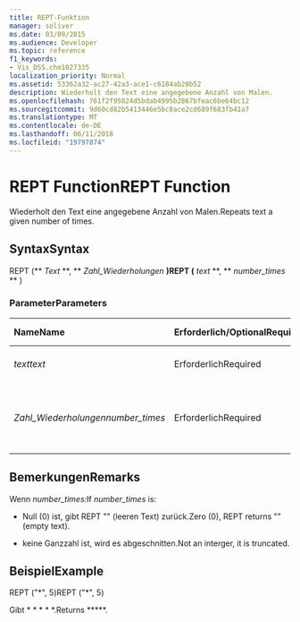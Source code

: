 ```yaml
---
title: REPT-Funktion
manager: soliver
ms.date: 03/09/2015
ms.audience: Developer
ms.topic: reference
f1_keywords:
- Vis_DSS.chm1027335
localization_priority: Normal
ms.assetid: 53362a32-ac27-42a3-ace1-c6184ab20b52
description: Wiederholt den Text eine angegebene Anzahl von Malen.
ms.openlocfilehash: 761f2f95824d5bdab4995b2867bfeac6be64bc12
ms.sourcegitcommit: 9d60cd82b5413446e5bc8ace2cd689f683fb41a7
ms.translationtype: MT
ms.contentlocale: de-DE
ms.lasthandoff: 06/11/2018
ms.locfileid: "19797874"
---
```

# <a name="rept-function"></a><span data-ttu-id="4f9f3-103">REPT Function</span><span class="sxs-lookup"><span data-stu-id="4f9f3-103">REPT Function</span></span>

<span data-ttu-id="4f9f3-104">Wiederholt den Text eine angegebene Anzahl von Malen.</span><span class="sxs-lookup"><span data-stu-id="4f9f3-104">Repeats text a given number of times.</span></span> 
  
## <a name="syntax"></a><span data-ttu-id="4f9f3-105">Syntax</span><span class="sxs-lookup"><span data-stu-id="4f9f3-105">Syntax</span></span>

<span data-ttu-id="4f9f3-106">REPT (** *Text* **, ** *Zahl_Wiederholungen* **)</span><span class="sxs-lookup"><span data-stu-id="4f9f3-106">REPT (** *text* **, ** *number_times* ** )</span></span> 
  
### <a name="parameters"></a><span data-ttu-id="4f9f3-107">Parameter</span><span class="sxs-lookup"><span data-stu-id="4f9f3-107">Parameters</span></span>

|<span data-ttu-id="4f9f3-108">**Name**</span><span class="sxs-lookup"><span data-stu-id="4f9f3-108">**Name**</span></span>|<span data-ttu-id="4f9f3-109">**Erforderlich/Optional**</span><span class="sxs-lookup"><span data-stu-id="4f9f3-109">**Required/Optional**</span></span>|<span data-ttu-id="4f9f3-110">**Datentyp**</span><span class="sxs-lookup"><span data-stu-id="4f9f3-110">**Data Type**</span></span>|<span data-ttu-id="4f9f3-111">**Beschreibung**</span><span class="sxs-lookup"><span data-stu-id="4f9f3-111">**Description**</span></span>|
|:-----|:-----|:-----|:-----|
| <span data-ttu-id="4f9f3-112">_text_</span><span class="sxs-lookup"><span data-stu-id="4f9f3-112">_text_</span></span> <br/> |<span data-ttu-id="4f9f3-113">Erforderlich</span><span class="sxs-lookup"><span data-stu-id="4f9f3-113">Required</span></span>  <br/> |<span data-ttu-id="4f9f3-114">**String**</span><span class="sxs-lookup"><span data-stu-id="4f9f3-114">**String**</span></span> <br/> | <span data-ttu-id="4f9f3-115">Der Text, der wiederholt werden soll.</span><span class="sxs-lookup"><span data-stu-id="4f9f3-115">The text you want to repeat.</span></span>  <br/> |
| <span data-ttu-id="4f9f3-116">_Zahl_Wiederholungen_</span><span class="sxs-lookup"><span data-stu-id="4f9f3-116">_number_times_</span></span> <br/> |<span data-ttu-id="4f9f3-117">Erforderlich</span><span class="sxs-lookup"><span data-stu-id="4f9f3-117">Required</span></span>  <br/> |<span data-ttu-id="4f9f3-118">**Nummer**</span><span class="sxs-lookup"><span data-stu-id="4f9f3-118">**Number**</span></span> <br/> |<span data-ttu-id="4f9f3-119">Eine positive Zahl, die angibt, wie oft der Text wiederholt werden soll.</span><span class="sxs-lookup"><span data-stu-id="4f9f3-119">A positive number specifying the number of times to repeat text.</span></span>  <br/> |
   
## <a name="remarks"></a><span data-ttu-id="4f9f3-120">Bemerkungen</span><span class="sxs-lookup"><span data-stu-id="4f9f3-120">Remarks</span></span>

<span data-ttu-id="4f9f3-121">Wenn *number_times:*</span><span class="sxs-lookup"><span data-stu-id="4f9f3-121">If  *number_times*  is:</span></span> 
  
- <span data-ttu-id="4f9f3-122">Null (0) ist, gibt REPT "" (leeren Text) zurück.</span><span class="sxs-lookup"><span data-stu-id="4f9f3-122">Zero (0), REPT returns "" (empty text).</span></span>
    
- <span data-ttu-id="4f9f3-123">keine Ganzzahl ist, wird es abgeschnitten.</span><span class="sxs-lookup"><span data-stu-id="4f9f3-123">Not an interger, it is truncated.</span></span>
    
## <a name="example"></a><span data-ttu-id="4f9f3-124">Beispiel</span><span class="sxs-lookup"><span data-stu-id="4f9f3-124">Example</span></span>

<span data-ttu-id="4f9f3-125">REPT ("\*", 5)</span><span class="sxs-lookup"><span data-stu-id="4f9f3-125">REPT ("\*", 5)</span></span> 
  
<span data-ttu-id="4f9f3-126">Gibt \* \* \* \* \*.</span><span class="sxs-lookup"><span data-stu-id="4f9f3-126">Returns \*\*\*\*\*.</span></span> 
  

